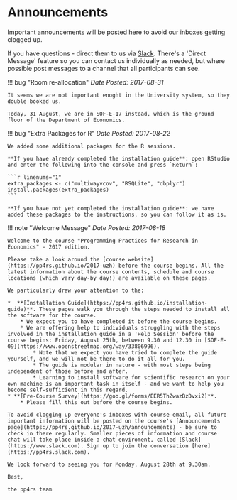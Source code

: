 # Announcements

Important announcements will be posted here to avoid our inboxes getting clogged up.

If you have questions - direct them to us via [Slack](https://pp4rs.slack.com). There's a 'Direct Message' feature so you can contact us individually as needed, but where possible post messages to a channel that all participants can see.

!!! bug "Room re-allocation"
    *Date Posted: 2017-08-31*

    It seems we are not important enoght in the University system, so they double booked us.

    Today, 31 August, we are in SOF-E-17 instead, which is the ground floor of the Department of Economics.

!!! bug "Extra Packages for R"
    *Date Posted: 2017-08-22*

    We added some additional packages for the R sessions.

    **If you have already completed the installation guide**: open RStudio and enter the following into the console and press `Return`:

    ```r linenums="1"
    extra_packages <- c("multiwayvcov", "RSQLite", "dbplyr")
    install.packages(extra_packages)
    ```

    **If you have not yet completed the installation guide**: we have added these packages to the instructions, so you can follow it as is.


!!! note "Welcome Message"
    *Date Posted: 2017-08-18*

    Welcome to the course "Programming Practices for Research in Economics" - 2017 edition.

    Please take a look around the [course website](https://pp4rs.github.io/2017-uzh) before the course begins. All the latest information about the course contents, schedule and course locations (which vary day-by day!) are available on these pages.

    We particularly draw your attention to the:

    *  **[Installation Guide](https://pp4rs.github.io/installation-guide)**. These pages walk you through the steps needed to install all the software for the course.
        * We expect you to have completed it before the course begins.
        * We are offering help to individuals struggling with the steps involved in the installation guide in a 'Help Session' before the course begins: Friday, August 25th, between 9.30 and 12.30 in [SOF-E-09](https://www.openstreetmap.org/way/33806996).
            * Note that we expect you have tried to complete the guide yourself, and we will not be there to do it all for you.
            * The guide is modular in nature - with most steps being independent of those before and after.
            * Learning to install software for scientific research on your own machine is an important task in itself - and we want to help you become self-sufficient in this regard.
    * **[Pre-Course Survey](https://goo.gl/forms/EER5ThZwazBzDvxi2)**.
        * Please fill this out before the course begins.

    To avoid clogging up everyone's inboxes with course email, all future important information will be posted on the course's [Announcements page](https://pp4rs.github.io/2017-uzh/announcements) - be sure to check in there regularly. Smaller pieces of information and course chat will take place inside a chat enviroment, called [Slack](https://www.slack.com). Sign up to join the conversation [here](https://pp4rs.slack.com).

    We look forward to seeing you for Monday, August 28th at 9.30am.

    Best,

    the pp4rs team
